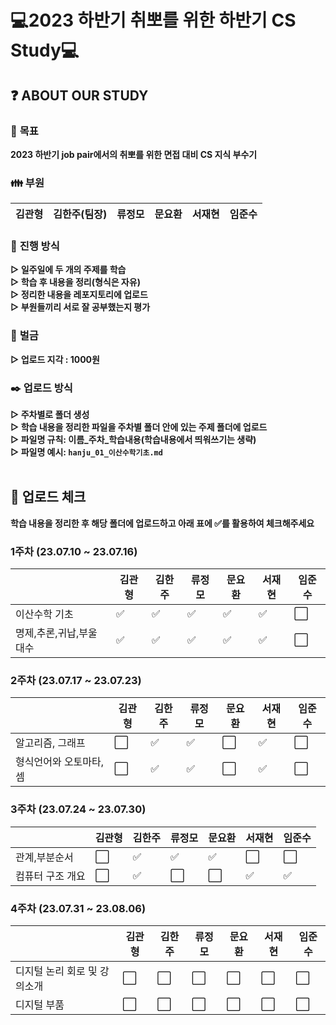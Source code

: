 # 💻2023 하반기 취뽀를 위한 하반기 CS Study💻

## ❓ <b>ABOUT OUR STUDY</b>

### 🚩 <b>목표</b>
<b>2023 하반기 job pair에서의 취뽀를 위한 면접 대비 CS 지식 부수기</b>

### 👪 <b>부원</b>
|김관형|김한주(팀장)|류정모|문요환|서재현|임준수|
|---|---|---|---|---|---|

### 📝 <b>진행 방식</b>
<b>▷ 일주일에 두 개의 주제를 학습</b>  
<b>▷ 학습 후 내용을 정리(형식은 자유)</b>  
<b>▷ 정리한 내용을 레포지토리에 업로드</b>  
<b>▷ 부원들끼리 서로 잘 공부했는지 평가</b>  

### 💸 <b>벌금</b>
<b>▷ 업로드 지각 : 1000원</b>

### ✒️ <b>업로드 방식</b>
<b>▷ 주차별로 폴더 생성</b>  
<b>▷ 학습 내용을 정리한 파일을 주차별 폴더 안에 있는 주제 폴더에 업로드</b>  
<b>▷ 파일명 규칙: 이름_주차_학습내용(학습내용에서 띄워쓰기는 생략)</b>  
<b>▷ 파일명 예시: `hanju_01_이산수학기초.md`</b>  
<br>

## 📒 업로드 체크
<b>학습 내용을 정리한 후 해당 폴더에 업로드하고 아래 표에 ✅를 활용하여 체크해주세요</b>

### 1주차 (23.07.10 ~ 23.07.16)
||김관형|김한주|류정모|문요환|서재현|임준수|
|---|---|---|---|---|---|---|
|이산수학 기초|✅|✅|✅|✅|✅|⬜|
|명제,추론,귀납,부울대수|✅|✅|✅|✅|✅|⬜|

### 2주차 (23.07.17 ~ 23.07.23)
||김관형|김한주|류정모|문요환|서재현|임준수|
|---|---|---|---|---|---|---|
|알고리즘, 그래프|⬜|✅|✅|⬜|✅|⬜|
|형식언어와 오토마타,셈|⬜|✅|✅|⬜|✅|⬜|

### 3주차 (23.07.24 ~ 23.07.30)
||김관형|김한주|류정모|문요환|서재현|임준수|
|---|---|---|---|---|---|---|
|관계,부분순서|⬜|✅|✅|✅|⬜|⬜|
|컴퓨터 구조 개요|⬜|✅|⬜|⬜|✅|✅|

### 4주차 (23.07.31 ~ 23.08.06)
||김관형|김한주|류정모|문요환|서재현|임준수|
|---|---|---|---|---|---|---|
|디지털 논리 회로 및 강의소개|⬜|⬜|⬜|⬜|⬜|⬜|
|디지털 부품|⬜|⬜|⬜|⬜|⬜|⬜|
